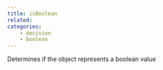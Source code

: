 ```yaml
---
title: isBoolean
related:
categories:
    - decision
    - boolean
---
```


Determines if the object represents a boolean value